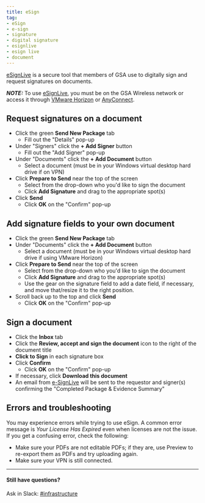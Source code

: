 ```yaml
---
title: eSign
tag:
- eSign
- e-sign
- signature
- digital signature
- esignlive
- esign live
- document
---
```


[eSignLive](https://sign.gsa.gov) is a secure tool that members of GSA use to digitally sign and request signatures on documents.  

***NOTE:*** To use [eSignLive](https://sign.gsa.gov), you must be on the GSA Wireless network or access it through [VMware Horizon](/vmware-horizon) or [AnyConnect](/anyconnect).

## Request signatures on a document

- Click the green **Send New Package** tab
  * Fill out the "Details" pop-up
- Under "Signers" click the **+ Add Signer** button
  * Fill out the "Add Signer" pop-up
- Under "Documents" click the **+ Add Document** button
  * Select a document (must be in your Windows virtual desktop hard drive if on VPN)
- Click **Prepare to Send** near the top of the screen
  * Select from the drop-down who you'd like to sign the document
  * Click **Add Signature** and drag to the appropriate spot(s)
- Click **Send**
  * Click **OK** on the "Confirm" pop-up
 
## Add signature fields to your own document 

- Click the green **Send New Package** tab
- Under "Documents" click the **+ Add Document** button
  * Select a document (must be in your Windows virtual desktop hard drive if using VMware Horizon)
- Click **Prepare to Send** near the top of the screen
  * Select from the drop-down who you'd like to sign the document
  * Click **Add Signature** and drag to the appropriate spot(s)
  * Use the gear on the signature field to add a date field, if necessary, and move that/resize it to the right position.
- Scroll back up to the top and click **Send**
  * Click **OK** on the "Confirm" pop-up

## Sign a document

- Click the **Inbox** tab  
- Click the **Review, accept and sign the document** icon to the right of the document title
- **Click to Sign** in each signature box
- Click **Confirm**
  * Click **OK** on the "Confirm" pop-up
- If necessary, click **Download this document**
- An email from [e-SignLive](mailto:signers@gov.esignlive.com) will be sent to the requestor and signer(s) confirming the "Completed Package & Evidence Summary"


## Errors and troubleshooting

You may experience errors while trying to use eSign. A common error message is *Your License Has Expired* even when licenses are not the issue. If you get a confusing error, check the following:

- Make sure your PDFs are not editable PDFs; if they are, use Preview to re-export them as PDFs and try uploading again.
- Make sure your VPN is still connected.

---

#### Still have questions?

Ask in Slack: [#infrastructure](https://gsa-tts.slack.com/messages/infrastructure/)
